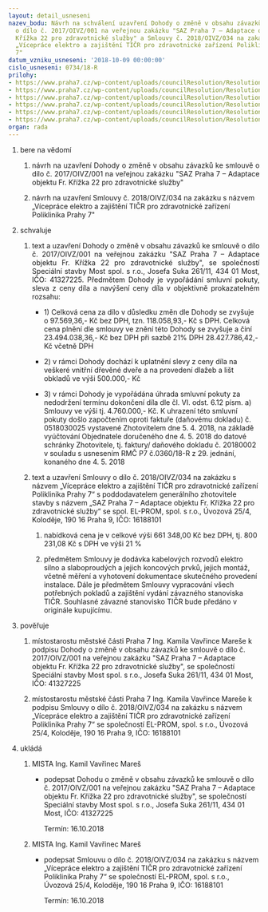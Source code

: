 ```yaml
---
layout: detail_usneseni
nazev_bodu: Návrh na schválení uzavření Dohody o změně v obsahu závazků ke smlouvě
  o dílo č. 2017/OIVZ/001 na veřejnou zakázku "SAZ Praha 7 – Adaptace objektu Fr.
  Křížka 22 pro zdravotnické služby" a Smlouvy č. 2018/OIVZ/034 na zakázku s názvem
  „Vícepráce elektro a zajištění TIČR pro zdravotnické zařízení Poliklinika Prahy
  7"
datum_vzniku_usneseni: '2018-10-09 00:00:00'
cislo_usneseni: 0734/18-R
prilohy:
- https://www.praha7.cz/wp-content/uploads/councilResolution/Resolutions/30274/export/1Duvodovazprava~397511.docx
- https://www.praha7.cz/wp-content/uploads/councilResolution/Resolutions/30274/export/10DPHELPROM~397501.pdf
- https://www.praha7.cz/wp-content/uploads/councilResolution/Resolutions/30274/export/11VypiszORELPROM~397500.pdf
- https://www.praha7.cz/wp-content/uploads/councilResolution/Resolutions/30274/export/12DPHSSM~397499.pdf
- https://www.praha7.cz/wp-content/uploads/councilResolution/Resolutions/30274/export/13VypiszORSSM~397498.pdf
- https://www.praha7.cz/wp-content/uploads/councilResolution/Resolutions/30274/export/export~397888.pdf
organ: rada
---
```

<ol class="urzList_view" id="urzList">
<li class="urzClass1" id=""><span name="1">bere na vědomí</span> 
<ol class="urzOlClass">
<li class="urzClass2" style="TEXT-ALIGN: justify" id=""><span><p style="TEXT-ALIGN: justify" data-mce-style="text-align: justify;">návrh na&nbsp;uzavření Dohody o změně v obsahu závazků ke smlouvě o dílo č. 2017/OIVZ/001 na veřejnou zakázku "SAZ Praha 7 – Adaptace objektu Fr. Křížka 22 pro zdravotnické služby"<br></p></span></li><li class="urzClass2" id="" style="text-align: left;"><span><p>návrh na uzavření Smlouvy č. 2018/OIVZ/034 na zakázku s názvem „Vícepráce elektro a zajištění TIČR pro zdravotnické zařízení Poliklinika Prahy 7"</p></span></li></ol></li>

<li class="urzClass1" id=""><span name="24">schvaluje</span> 
<ol class="urzOlClass" id="">
<li class="urzClass2" style="TEXT-ALIGN: justify" id=""><span><p style="TEXT-ALIGN: justify" data-mce-style="text-align: justify;">text a uzavření Dohody o změně v obsahu závazků ke smlouvě o dílo č. 2017/OIVZ/001 na veřejnou zakázku "SAZ Praha 7 – Adaptace objektu Fr. Křížka 22 pro zdravotnické služby", se společností Speciální stavby Most spol. s r.o., Josefa Suka 261/11, 434 01 Most, IČO: 41327225. Předmětem Dohody je vypořádání smluvní pokuty, sleva z ceny díla a navýšení ceny díla v objektivně prokazatelném rozsahu:<br></p></span><ul class="urzUlClass" id=""><li style="text-align: left;" id="" class="urzClass3"><span><p>1) Celková cena za dílo v důsledku změn dle Dohody se zvyšuje o 97.569,36,- Kč bez DPH, tzn. 118.058,93,- Kč s DPH. Celková cena plnění dle smlouvy ve znění této Dohody se zvyšuje a činí 23.494.038,36,- Kč bez DPH při sazbě 21% DPH 28.427.786,42,- Kč včetně DPH</p></span></li><li style="text-align: left;" id="" class="urzClass3"><span><p>2) v rámci Dohody dochází k uplatnění slevy z ceny díla na veškeré vnitřní dřevěné dveře a na provedení dlažeb a lišt obkladů ve výši 500.000,- Kč</p></span></li><li class="urzClass3" id="" style="text-align: left;"><span><p>3) v rámci Dohody je vypořádána úhrada smluvní pokuty za nedodržení termínu dokončení díla dle čl. VI. odst. 6.12 písm. a) Smlouvy ve výši tj. 4.760.000,- Kč. K uhrazení této smluvní pokuty došlo započtením oproti faktuře (daňovému dokladu) č. 0518030025 vystavené Zhotovitelem dne 5. 4. 2018, na základě vyúčtování Objednatele doručeného dne 4. 5. 2018 do datové schránky Zhotovitele, tj. faktury/ daňového dokladu č. 20180002 v souladu s usnesením RMČ P7 č.0360/18-R z 29. jednání, konaného dne 4. 5. 2018<br></p></span></li></ul></li>
<li class="urzClass2" id="" style="text-align: left;"><span><p>text a uzavření Smlouvy o dílo č. 2018/OIVZ/034 na zakázku s názvem „Vícepráce elektro a zajištění TIČR pro zdravotnické zařízení Poliklinika Prahy 7“ s poddodavatelem generálního zhotovitele stavby s názvem „SAZ Praha 7 – Adaptace objektu Fr. Křížka 22 pro zdravotnické služby“ se spol. EL-PROM, spol. s r.o., Úvozová 25/4, Koloděje, 190 16 Praha 9, IČO: 16188101<br></p></span><ol class="urzUlClass"><li class="urzClass3" id="" style="text-align: left;"><span><p>nabídková cena je v celkové výši 661 348,00 Kč bez DPH, tj. 800 231,08 Kč s DPH ve výši 21 %</p></span></li><li class="urzClass3" id="" style="text-align: left;"><span><p>předmětem Smlouvy je dodávka kabelových rozvodů elektro silno a slaboproudých a jejich koncových prvků, jejich montáž, včetně měření a vyhotovení dokumentace skutečného provedení instalace. Dále je předmětem Smlouvy vypracování všech potřebných pokladů a zajištění vydání závazného stanoviska TIČR. Souhlasné závazné stanovisko TIČR bude předáno v originále kupujícímu.</p></span></li></ol></li></ol></li>

<li class="urzClass1" id=""><span name="16">pověřuje</span> 
<ol class="urzOlClass" id="">
<li class="urzClass2" style="TEXT-ALIGN: left" id=""><span><p>místostarostu městské části Praha 7&nbsp;Ing. Kamila Vavřince Mareše k podpisu Dohody o změně v obsahu závazků ke smlouvě o dílo č. 2017/OIVZ/001 na veřejnou zakázku "SAZ Praha 7 – Adaptace objektu Fr. Křížka 22 pro zdravotnické služby", se společností Speciální stavby Most spol. s r.o., Josefa Suka 261/11, 434 01 Most, IČO: 41327225<br></p></span>
</li>
<li class="urzClass2" id="" style="text-align: left;"><span><p>místostarostu městské části Praha 7 Ing. Kamila Vavřince Mareše k podpisu Smlouvy o dílo č. 2018/OIVZ/034 na zakázku s názvem „Vícepráce elektro a zajištění TIČR pro zdravotnické zařízení Poliklinika Prahy 7“ se společností EL-PROM, spol. s r.o., Úvozová 25/4, Koloděje, 190 16 Praha 9, IČO: 16188101</p></span></li></ol></li><li class="urzClass1" id="urzUkoly"><span name="1">ukládá</span><ol class="urzOlClass"><li class="urzClass2"><span><p>MISTA Ing. Kamil Vavřinec Mareš</p></span><ul class="urzUlClass"><li class="urzClass3"><span><p>podepsat Dohodu o změně v obsahu závazků ke smlouvě o dílo č. 2017/OIVZ/001 na veřejnou zakázku "SAZ Praha 7 – Adaptace objektu Fr. Křížka 22 pro zdravotnické služby", se společností Speciální stavby Most spol. s r.o., Josefa Suka 261/11, 434 01 Most, IČO: 41327225</p></span><span class="urzUkolTermin">  Termín:&nbsp;16.10.2018</span></li></ul></li><li class="urzClass2"><span><p>MISTA Ing. Kamil Vavřinec Mareš</p></span><ul class="urzUlClass"><li class="urzClass3"><span><p>podepsat Smlouvu o dílo č. 2018/OIVZ/034 na zakázku s názvem „Vícepráce elektro a zajištění TIČR pro zdravotnické zařízení Poliklinika Prahy 7“ se společností EL-PROM, spol. s r.o., Úvozová 25/4, Koloděje, 190 16 Praha 9, IČO: 16188101</p></span><span class="urzUkolTermin">  Termín:&nbsp;16.10.2018</span></li></ul></li></ol></li>
</ol>